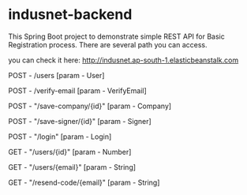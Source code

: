 # indusnet-backend

This Spring Boot project to demonstrate simple REST API for Basic Registration process.
There are several path you can access.

you can check it here: http://indusnet.ap-south-1.elasticbeanstalk.com

POST - /users
[param - User]

POST - /verify-email
[param - VerifyEmail]

POST - "/save-company/{id}"
[param - Company]

POST - "/save-signer/{id}"
[param - Signer]

POST - "/login"
[param - Login]

GET - "/users/{id}"
[param - Number]

GET - "/users/{email}"
[param - String]

GET - "/resend-code/{email}"
[param - String]
